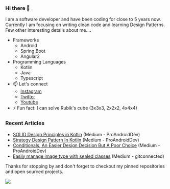 ### Hi there 👋

I am a software developer and have been coding for close to 5 years now. Currently I am focusing on writing clean code and learning Design Patterns. Few other interesting details about me.... 
- Frameworks
   - Android
   - Spring Boot
   - Angular2
- Programming Languages
   - Kotlin
   - Java
   - Typescript
- 📫 Let's connect
     - <a href="https://www.instagram.com/developing.developer/" target="_blank" rel="noopener noreferrer">Instagram</a>
     - <a href="https://twitter.com/intent/follow?screen_name=abhisheks031&tw_p=followbutton" target="_blank" rel="noopener noreferrer">Twitter<a>
     - <a href="https://www.youtube.com/channel/UC8Gl9fv7A1ipE3EaOMzxCSg" target="_blank" rel="noopener noreferrer">Youtube</a>
- ⚡ Fun fact: I can solve Rubik's cube (3x3x3, 2x2x2, 4x4x4) 
   
### Recent Articles
   - [SOLID Design Principles in Kotlin](https://proandroiddev.com/solid-design-principles-in-kotlin-79100c670df1) (Medium - ProAndroidDev)
   - [Strategy Design Pattern In Kotlin](https://proandroiddev.com/strategy-design-pattern-in-kotlin-afaa5ed90932) (Medium - ProAndroidDev)
   - [Conditionals, An Easier Design Decision But A Poor Choice](https://5abhisheksaxena.medium.com/conditionals-an-easier-design-decision-but-a-poor-choice-16a8d65c9de1) (Medium - ProAndroidDev)
   - [Easily manage image type with sealed classes](https://5abhisheksaxena.medium.com/easily-manage-image-type-with-sealed-classes-4e361c6f4db9) (Medium - gitconnected)
     
Thanks for stopping by and don't forget to checkout my pinned repositories and open sourced projects.

<img src="https://github-readme-stats.vercel.app/api?username=5AbhishekSaxena&&show_icons=true&title_color=ffffff&icon_color=bb2acf&text_color=daf7dc&bg_color=151515"/>
